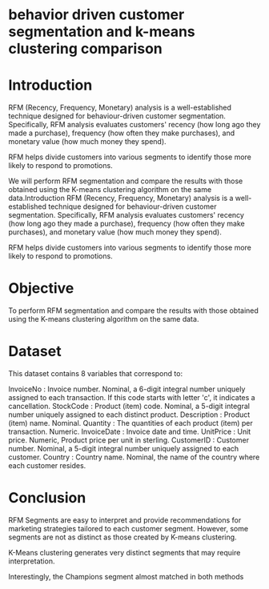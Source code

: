 # behavior driven customer segmentation and k-means clustering comparison
# Introduction
RFM (Recency, Frequency, Monetary) analysis is a well-established technique designed for behaviour-driven customer segmentation. Specifically, RFM analysis evaluates customers' recency (how long ago they made a purchase), frequency (how often they make purchases), and monetary value (how much money they spend).

RFM helps divide customers into various segments to identify those more likely to respond to promotions.

We will perform RFM segmentation and compare the results with those obtained using the K-means clustering algorithm on the same data.Introduction RFM (Recency, Frequency, Monetary) analysis is a well-established technique designed for behaviour-driven customer segmentation. Specifically, RFM analysis evaluates customers' recency (how long ago they made a purchase), frequency (how often they make purchases), and monetary value (how much money they spend).

RFM helps divide customers into various segments to identify those more likely to respond to promotions.

# Objective
To perform RFM segmentation and compare the results with those obtained using the K-means clustering algorithm on the same data.

# Dataset
This dataset contains 8 variables that correspond to:

InvoiceNo : Invoice number. Nominal, a 6-digit integral number uniquely assigned to each transaction. If this code starts with letter 'c', it indicates a cancellation. StockCode : Product (item) code. Nominal, a 5-digit integral number uniquely assigned to each distinct product. Description : Product (item) name. Nominal. Quantity : The quantities of each product (item) per transaction. Numeric. InvoiceDate : Invoice date and time. UnitPrice : Unit price. Numeric, Product price per unit in sterling. CustomerID : Customer number. Nominal, a 5-digit integral number uniquely assigned to each customer. Country : Country name. Nominal, the name of the country where each customer resides.

# Conclusion
RFM Segments are easy to interpret and provide recommendations for marketing strategies tailored to each customer segment. However, some segments are not as distinct as those created by K-means clustering.

K-Means clustering generates very distinct segments that may require interpretation.

Interestingly, the Champions segment almost matched in both methods
